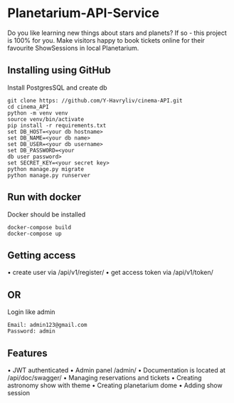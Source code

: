 # Planetarium-API-Service
Do you like learning new things about stars and planets? If so - this project is 100% for you. Make visitors happy to book tickets online for their favourite ShowSessions in local Planetarium.

## Installing using GitHub

Install PostgresSQL and create db

```
git clone https: //github.com/Y-Havryliv/cinema-API.git
cd cinema_API
python -m venv venv
source venv/bin/activate
pip install -r requirements.txt
set DB_HOST=<your db hostname>
set DB_NAME=<your db name>
set DB_USER=<your db username>
set DB_PASSWORD=<your
db user password>
set SECRET_KEY=<your secret key>
python manage.py migrate
python manage.py runserver
```

## Run with docker

Docker should be installed

```
docker-compose build
docker-compose up
```

## Getting access

• create user via /api/v1/register/
• get access token via /api/v1/token/

## OR

Login like admin

```
Email: admin123@gmail.com
Password: admin
```


## Features


• JWT authenticated
• Admin panel /admin/
• Documentation is located at /api/doc/swagger/
• Managing reservations and tickets
• Creating astronomy show with theme
• Creating planetarium dome
• Adding show session


